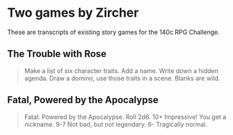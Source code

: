 # Two games by Zircher

These are transcripts of existing story games for the 140c RPG Challenge.

## The Trouble with Rose

> Make a list of six character traits. Add a name. Write down a hidden agenda. Draw a domino, use those traits in a scene. Blanks are wild.

## Fatal, Powered by the Apocalypse

> Fatal: Powered by the Apocalypse. Roll 2d6. 10+ Impressive! You get a nickname. 9-7 Not bad, but not legendary. 6- Tragically normal.
